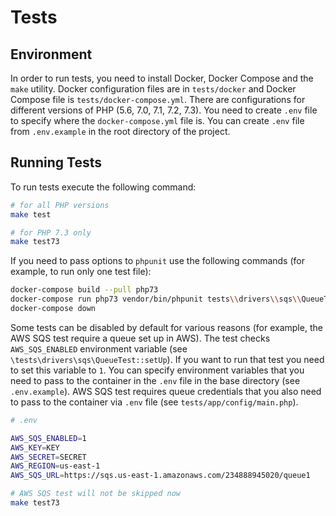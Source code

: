 Tests
=====

Environment
-----------

In order to run tests, you need to install Docker, Docker Compose and the `make` utility. Docker configuration files are 
in `tests/docker` and Docker Compose file is `tests/docker-compose.yml`. There are configurations for different versions 
of PHP (5.6, 7.0, 7.1, 7.2, 7.3). You need to create `.env` file to specify where the `docker-compose.yml` file is. You 
can create `.env` file from `.env.example` in the root directory of the project.

Running Tests
-------------

To run tests execute the following command:

```bash
# for all PHP versions
make test

# for PHP 7.3 only
make test73
```

If you need to pass options to `phpunit` use the following commands (for example, to run only one test file):
```bash
docker-compose build --pull php73
docker-compose run php73 vendor/bin/phpunit tests\\drivers\\sqs\\QueueTest /code/tests/drivers/sqs/QueueTest.php
docker-compose down
```

Some tests can be disabled by default for various reasons (for example, the AWS SQS test require a queue set up in AWS).
The test checks `AWS_SQS_ENABLED` environment variable (see `\tests\drivers\sqs\QueueTest::setUp`). If you want to 
run that test you need to set this variable to `1`. You can specify environment variables that you need to pass to 
the container in the `.env` file in the base directory (see `.env.example`). AWS SQS test requires queue credentials that you also 
need to pass to the container via `.env` file (see `tests/app/config/main.php`).

```bash
# .env

AWS_SQS_ENABLED=1
AWS_KEY=KEY
AWS_SECRET=SECRET
AWS_REGION=us-east-1
AWS_SQS_URL=https://sqs.us-east-1.amazonaws.com/234888945020/queue1
```

```bash
# AWS SQS test will not be skipped now
make test73
```
